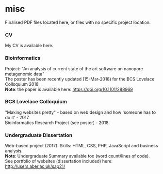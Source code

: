 # misc
Finalised PDF files located here, or files with no specific project location.

### CV
My CV is available here.

### Bioinformatics
Project: "An analysis of current state of the art software on nanopore metagenomic data"
<br />
The poster has been recently updated (15-Mar-2018) for the BCS Lovelace Colloquium 2018.
<br />
**Note**: the paper is available here: https://doi.org/10.1101/288969

### BCS Lovelace Colloquium
"Making websites pretty" - based on web design and how 'someone has to do it' - 2017.
<br />
Bioinformatics Research Project (see poster) - 2018.

### Undergraduate Dissertation
Web-based project (2017). Skills: HTML, CSS, PHP, JavaScript and business analysis.
<br />
**Note**: Undergraduate Summary available too (word count/lines of code).
<br />
See portfolio of websites (dissertation included) here: http://users.aber.ac.uk/sap21/ 


